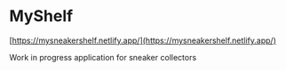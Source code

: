 # MyShelf 
[https://mysneakershelf.netlify.app/](https://mysneakershelf.netlify.app/)

Work in progress application for sneaker collectors

